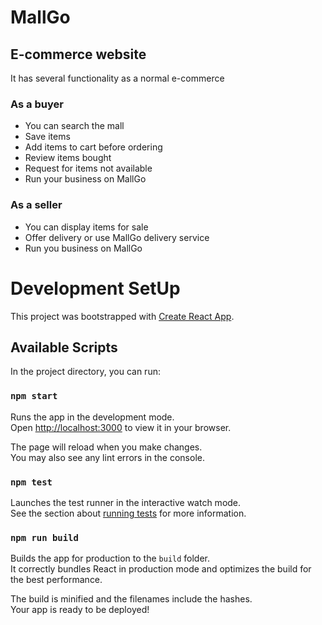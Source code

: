 # MallGo
## E-commerce website
It has several functionality as a normal e-commerce
### As a buyer
* You can search the mall
* Save items
* Add items to cart before ordering 
* Review items bought
* Request for items not available
* Run your business on MallGo

### As a seller
* You can display items for sale
* Offer delivery or use MallGo delivery service
* Run you business on MallGo

# Development SetUp

This project was bootstrapped with [Create React App](https://github.com/facebook/create-react-app).

## Available Scripts

In the project directory, you can run:

### `npm start`

Runs the app in the development mode.\
Open [http://localhost:3000](http://localhost:3000) to view it in your browser.

The page will reload when you make changes.\
You may also see any lint errors in the console.

### `npm test`

Launches the test runner in the interactive watch mode.\
See the section about [running tests](https://facebook.github.io/create-react-app/docs/running-tests) for more information.

### `npm run build`

Builds the app for production to the `build` folder.\
It correctly bundles React in production mode and optimizes the build for the best performance.

The build is minified and the filenames include the hashes.\
Your app is ready to be deployed!
